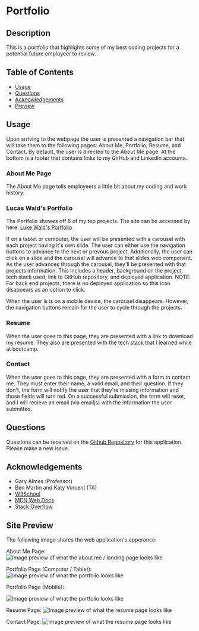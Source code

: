 # Portfolio

## Description
This is a portfolio that highlights some of my best coding projects for a potential future employeer to review.

## Table of Contents
- [Usage](#usage)
- [Questions](#questions)
- [Acknowledgements](#acknowledgements)
- [Preview](#preview)


## Usage
Upon arriving to the webpage the user is presented a navigation bar that will take them to the following pages: About Me, Portfolio, Resume, and Contact. By default, the user is directed to the About Me page. At the bottom is a footer that contains links to my GitHub and LinkedIn accounts.

### About Me Page
The About Me page tells employeers a little bit about my coding and work history.

### Lucas Wald's Portfolio
The Portfolio showes off 6 of my top projects. The site can be accessed by here: [Luke Wald's Portfolio](https://luke-wald-portfolio.netlify.app/)

If on a tablet or computer, the user will be presented with a carousel with each project having it's own slide. The user can either use the navigation buttons to advance to the next or prevous project. Additionally, the user can click on a slide and the carousel will advance to that slides web component. As the user advances through the carousel, they'll be presented with that projects information. This includes a header, background on the project, tech stack used, link to GitHub repository, and deployed application. NOTE: For back end projects, there is no deployed application so this icon disappears as an option to click.

When the user is is on a mobile device, the carousel disappears. However, the navigation buttons remain for the user to cycle through the projects.

### Resume
When the user goes to this page, they are presented with a link to download my resume. They also are presented with the tech stack that I learned while at bootcamp.

### Contact
When the user goes to this page, they are presented with a form to contact me. They must enter their name, a valid email, and their question. If they don't, the form will notify the user that they're missing information and those fields will turn red. On a successful submission, the form will reset, and I will recieve an email (via emailjs) with the information the user submitted.


## Questions
Questions can be received on the [Github Repository](https://github.com/Wald14/lucas_wald_portfolio) for this application. Please make a new issue.


## Acknowledgements
- Gary Almes (Professor)
- Ben Martin and Katy Vincent (TA)
- [W3School](https://www.w3schools.com/)
- [MDN Web Docs](https://developer.mozilla.org/)
- [Stack Overflow](https://stackoverflow.com)


## Site Preview
The following image shares the web application's apperance:
<br>

About Me Page:
![Image preview of what the about me / landing page looks like](public/assets/images/about_me_page.jpeg)

Portfolio Page (Computer / Tablet):
![Image preview of what the portfolio looks like](public/assets/images/portfolio_page.jpeg)


Portfolio Page (Mobile):

![Image preview of what the portfolio looks like](public/assets/images/portfolio_page_mobile.jpeg)

Resume Page:
![Image preview of what the resume page looks like](public/assets/images/resume_page.jpeg)

Contact Page:
![Image preview of what the resume page looks like](public/assets/images/contact_page.jpeg)